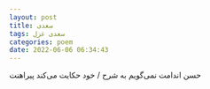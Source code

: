 ```yaml
---
layout: post
title: سعدی
tags: سعدی غزل
categories: poem
date: 2022-06-06 06:34:43
---
```


حسن اندامت نمی‌گویم به شرح / خود حکایت می‌کند پیراهنت
